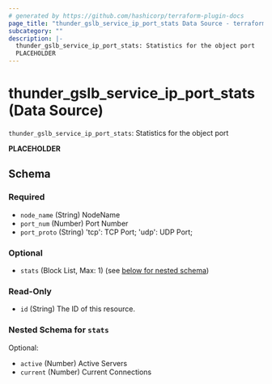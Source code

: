 ```yaml
---
# generated by https://github.com/hashicorp/terraform-plugin-docs
page_title: "thunder_gslb_service_ip_port_stats Data Source - terraform-provider-thunder"
subcategory: ""
description: |-
  thunder_gslb_service_ip_port_stats: Statistics for the object port
  PLACEHOLDER
---
```


# thunder_gslb_service_ip_port_stats (Data Source)

`thunder_gslb_service_ip_port_stats`: Statistics for the object port

__PLACEHOLDER__



<!-- schema generated by tfplugindocs -->
## Schema

### Required

- `node_name` (String) NodeName
- `port_num` (Number) Port Number
- `port_proto` (String) 'tcp': TCP Port; 'udp': UDP Port;

### Optional

- `stats` (Block List, Max: 1) (see [below for nested schema](#nestedblock--stats))

### Read-Only

- `id` (String) The ID of this resource.

<a id="nestedblock--stats"></a>
### Nested Schema for `stats`

Optional:

- `active` (Number) Active Servers
- `current` (Number) Current Connections


